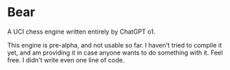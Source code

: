 # Bear
A UCI chess engine written entirely by ChatGPT o1.

This engine is pre-alpha, and not usable so far. I haven't tried to compile it yet, and am providing it in case anyone wants to do something with it. Feel free. I didn't write even one line of code.
